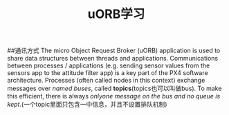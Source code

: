 ﻿---
layout: default
title: uORB学习
---

##通讯方式
The micro Object Request Broker (uORB) application is used to share data structures between threads and applications.
Communications between processes / applications (e.g. sending sensor values from the sensors app to the attitude filter app) is a key part of the PX4 software architecture. Processes (often called nodes in this context) exchange messages over *named buses*, called **topics**(topics也可以叫做bus). 
To make this efficient, there is always *onlyone message on the bus and no queue is kept*.(一个topic里面只包含一中信息，并且不设置排队机制)









